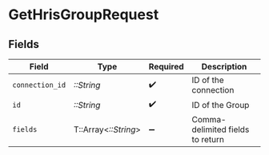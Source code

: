 # GetHrisGroupRequest


## Fields

| Field                            | Type                             | Required                         | Description                      |
| -------------------------------- | -------------------------------- | -------------------------------- | -------------------------------- |
| `connection_id`                  | *::String*                       | :heavy_check_mark:               | ID of the connection             |
| `id`                             | *::String*                       | :heavy_check_mark:               | ID of the Group                  |
| `fields`                         | T::Array<*::String*>             | :heavy_minus_sign:               | Comma-delimited fields to return |